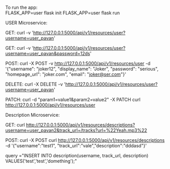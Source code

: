 To run the app:  
FLASK_APP=user flask init
FLASK_APP=user flask run


USER Microservice:

GET:  curl -v  'http://127.0.0.1:5000/api/v1/resources/user?username=user_pavan'

GET:   curl -v  'http://127.0.0.1:5000/api/v1/resources/user?username=user_pavan&password=12ds'

POST:  curl -X POST -v  http://127.0.0.1:5000/api/v1/resources/user -d  '{"username": "joker12", "display_name": "Joker", "password": "serious",  "homepage_url": "joker.com", "email": "joker@ser.com"}'

DELETE: curl -X DELETE -v  'http://127.0.0.1:5000/api/v1/resources/user?username=user_pavan'


PATCH:  curl -d "param1=value1&param2=value2" -X PATCH curl  http://127.0.0.1:5000/api/v1/resources/user



Description Microservice:

GET:  curl  http://127.0.0.1:5000/api/v1/resources/descriptions?username=user_pavan2&track_url=/tracks?url=%22Yeah.mp3%22

POST:  curl -X POST curl  http://127.0.0.1:5000/api/v1/resources/descriptions -d '{"username":"test1", "track_url":"vale","description":"dddasd"}'

query ="INSERT INTO description(username, track_url, description) VALUES('test','test','domething');"
